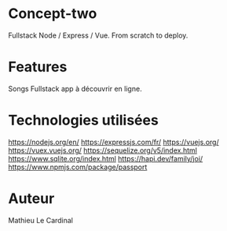 ﻿# Concept-two
Fullstack Node / Express / Vue. From scratch to deploy.

# Features
Songs
Fullstack app à découvrir en ligne.

# Technologies utilisées
https://nodejs.org/en/
https://expressjs.com/fr/
https://vuejs.org/
https://vuex.vuejs.org/
https://sequelize.org/v5/index.html
https://www.sqlite.org/index.html
https://hapi.dev/family/joi/
https://www.npmjs.com/package/passport

# Auteur
Mathieu Le Cardinal
